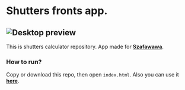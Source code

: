 # Shutters fronts app.
![Desktop preview](https://github.com/vansmoe/shutters-calc/blob/master/desktop-screenshot.png)
---

This is shutters calculator repository. App made for **[Szafawawa](szafawawa.pl)**.

### How to run?
Copy or download this repo, then open `index.html`.
Also you can use it **[here](kalkulator.szafawawa.pl)**.
